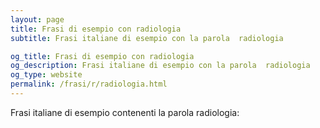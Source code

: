 ```yaml
---
layout: page
title: Frasi di esempio con radiologia 
subtitle: Frasi italiane di esempio con la parola  radiologia

og_title: Frasi di esempio con radiologia 
og_description: Frasi italiane di esempio con la parola  radiologia
og_type: website
permalink: /frasi/r/radiologia.html
---
```


Frasi italiane di esempio contenenti la parola radiologia:


